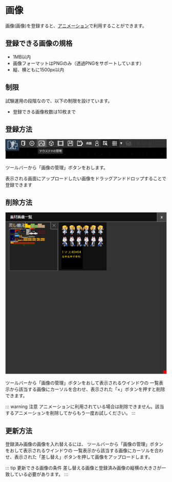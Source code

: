 # 画像

画像(画像)を登録すると、[アニメーション](/guide/animation/)で利用することができます。

## 登録できる画像の規格

- 1MB以内
- 画像フォーマットはPNGのみ（透過PNGをサポートしています）
- 縦、横ともに1500px以内

## 制限
試験運用の段階なので、以下の制限を設けています。

- 登録できる画像枚数は10枚まで

## 登録方法
![画像ボタン](./images/texture-navbar.png)

ツールバーから「画像の管理」ボタンをおします。

表示される画面にアップロードしたい画像をドラッグアンドドロップすることで登録できます

## 削除方法
![画像ウインドウ](./images/texture-window.png)

ツールバーから「画像の管理」ボタンをおして表示されるウインドウの
一覧表示から該当する画像にカーソルを合わせ、表示された「×」ボタンを押すと削除できます。

::: warning 注意
アニメーションに利用されている場合は削除できません。該当するアニメーションを削除してからもう一度お試しください。
:::

## 更新方法
登録済み画像の画像を入れ替えるには、
ツールバーから「画像の管理」ボタンをおして表示されるウインドウの
一覧表示から該当する画像にカーソルを合わせ、表示された「差し替え」ボタンを押して画像をアップロードします。

::: tip 更新できる画像の条件
差し替える画像と登録済み画像の縦横の大きさが一致している必要があります。
:::
